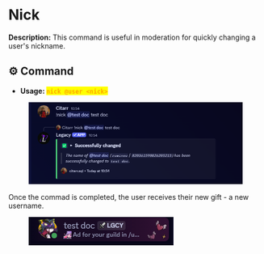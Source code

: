 # Nick

**Description:** This command is useful in moderation for quickly changing a user's nickname.

## ⚙️ Command

* **Usage: &#x20;**<mark style="color:orange;">**`nick @user <nick>`**</mark>

<figure><img src="../../.gitbook/assets/image (47) (1).png" alt=""><figcaption></figcaption></figure>

Once the commad is completed, the user receives their new gift - a new username.

<figure><img src="../../.gitbook/assets/image (48) (1).png" alt=""><figcaption></figcaption></figure>
